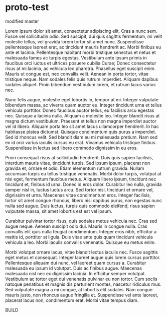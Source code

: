 # proto-test
modified master

Lorem ipsum dolor sit amet, consectetur adipiscing elit. Cras a nunc sem. Fusce vel sollicitudin odio. Sed suscipit, dui quis sagittis fermentum, mi velit molestie tellus, vel gravida lorem tortor sit amet nunc. Suspendisse pellentesque laoreet erat, ac tincidunt mauris hendrerit ac. Morbi finibus eu ante et lacinia. Pellentesque habitant morbi tristique senectus et netus et malesuada fames ac turpis egestas. Vestibulum ante ipsum primis in faucibus orci luctus et ultrices posuere cubilia Curae; Donec consectetur risus at mi lacinia, ac vehicula leo pharetra. Phasellus eget suscipit enim. Mauris ut congue est, nec convallis velit. Aenean in porta tortor, vitae tristique neque. Nam sodales felis quis rutrum imperdiet. Aliquam dapibus sodales aliquet. Proin bibendum vestibulum lorem, et rutrum lacus varius nec.

Nunc felis augue, molestie eget lobortis in, tempor at mi. Integer vulputate bibendum massa, ac viverra quam auctor eu. Integer tincidunt urna et tellus vehicula porttitor. Donec faucibus auctor tellus, eu facilisis arcu egestas nec. Quisque a lacinia nulla. Aliquam a molestie leo. Integer blandit risus at magna dictum vestibulum. Praesent et tellus non magna imperdiet auctor vel id libero. Aliquam porta leo sit amet lacus ullamcorper hendrerit. In hac habitasse platea dictumst. Quisque condimentum quis purus a imperdiet. Sed id rhoncus velit. Sed blandit diam eu mi malesuada pretium. Nam sed ex id orci varius iaculis cursus eu erat. Vivamus vehicula tristique finibus. Suspendisse in lectus sed libero commodo dignissim in eu eros.

Proin consequat risus at sollicitudin hendrerit. Duis quis sapien facilisis, interdum mauris vitae, tincidunt turpis. Sed ipsum ipsum, placerat non gravida et, ornare et odio. Etiam elementum rutrum gravida. Nullam accumsan turpis eu tellus tristique venenatis. Morbi dolor turpis, volutpat at nisi eget, fermentum faucibus metus. Aliquam libero ipsum, tincidunt nec tincidunt et, finibus id urna. Donec id eros dolor. Curabitur leo nulla, gravida semper nisl in, luctus luctus arcu. Sed tortor nisi, tincidunt et ornare vel, dignissim et urna. Maecenas vitae condimentum eros. Integer facilisis, tortor sit amet congue rhoncus, libero nisi dapibus purus, non egestas nunc nulla sed augue. Duis luctus, turpis quis commodo eleifend, risus sapien vulputate massa, sit amet lobortis est est vel ipsum.

Curabitur pulvinar tortor risus, quis sodales metus vehicula nec. Cras sed augue neque. Aenean suscipit odio dui. Mauris in congue nulla. Cras convallis elit quis nulla feugiat condimentum. Integer eros nibh, efficitur a mattis id, porttitor at ligula. Duis vitae ante quis quam tincidunt vehicula vehicula a leo. Morbi iaculis convallis venenatis. Quisque eu metus enim.

Morbi volutpat ornare lacus, vitae blandit lectus iaculis nec. Fusce sagittis eget metus et consequat. Integer laoreet augue quis lorem cursus porttitor. Pellentesque aliquam dui nunc, vel laoreet quam cursus a. Curabitur malesuada eu ipsum id volutpat. Duis ac finibus augue. Maecenas malesuada nisl nec ex dignissim lacinia. In efficitur semper volutpat. Vestibulum ac tortor eget dui venenatis pulvinar eu non tortor. Cum sociis natoque penatibus et magnis dis parturient montes, nascetur ridiculus mus. Sed vulputate magna a mi congue, at lobortis elit sodales. Nam congue mauris justo, non rhoncus augue fringilla et. Suspendisse vel ante laoreet, placerat lacus non, condimentum erat. Morbi vitae tempus diam.

BUILD
